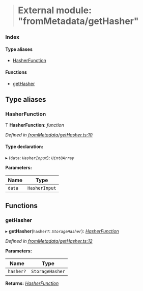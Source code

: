 > # External module: "fromMetadata/getHasher"

### Index

#### Type aliases

* [HasherFunction](_frommetadata_gethasher_.md#hasherfunction)

#### Functions

* [getHasher](_frommetadata_gethasher_.md#gethasher)

## Type aliases

###  HasherFunction

Ƭ **HasherFunction**: *function*

*Defined in [fromMetadata/getHasher.ts:10](https://github.com/polkadot-js/api/blob/5a1c79a/packages/type-storage/src/fromMetadata/getHasher.ts#L10)*

#### Type declaration:

▸ (`data`: *`HasherInput`*): *`Uint8Array`*

**Parameters:**

Name | Type |
------ | ------ |
`data` | `HasherInput` |

## Functions

###  getHasher

▸ **getHasher**(`hasher?`: *`StorageHasher`*): *[HasherFunction](_frommetadata_gethasher_.md#hasherfunction)*

*Defined in [fromMetadata/getHasher.ts:12](https://github.com/polkadot-js/api/blob/5a1c79a/packages/type-storage/src/fromMetadata/getHasher.ts#L12)*

**Parameters:**

Name | Type |
------ | ------ |
`hasher?` | `StorageHasher` |

**Returns:** *[HasherFunction](_frommetadata_gethasher_.md#hasherfunction)*